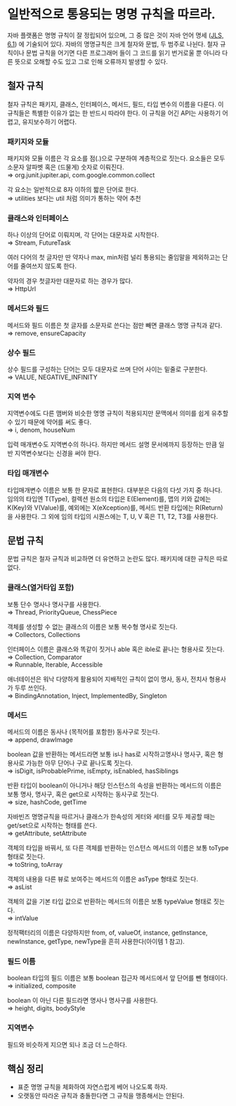 # 일반적으로 통용되는 명명 규칙을 따르라.

자바 플랫폼은 명명 규칙이 잘 정립되어 있으며, 그 중 많은 것이 자바 언어 명세 ([JLS, 6.1](https://docs.oracle.com/javase/specs/jls/se7/html/jls-6.html)) 에 기술되어 있다. 자바의 명명규칙은 크게 철자와 문법, 두 범주로 나뉜다. 철자 규칙이나 문법 규칙을 어기면 다른 프로그래머 들이 그 코드를 읽기 번거로울 뿐 아니라 다른 뜻으로 오해할 수도 있고 그로 인해 오류까지 발생할 수 있다.

## 철자 규칙

철자 규칙은 패키지, 클래스, 인터페이스, 메서드, 필드, 타입 변수의 이름을 다룬다. 이 규칙들은 특별한 이유가 없는 한 반드시 따라야 한다. 이 규칙을 어긴 API는 사용하기 어렵고, 유지보수하기 어렵다.

### 패키지와 모듈

패키지와 모듈 이름은 각 요소를 점(.)으로 구분하여 계층적으로 짓는다. 요소들은 모두 소문자 알파벳 혹은 (드물게) 숫자로 이뤄진다.  
⇒ org.junit.jupiter.api, com.google.common.collect

각 요소는 일반적으로 8자 이하의 짧은 단어로 한다.  
⇒ utilities 보다는 util 처럼 의미가 통하는 약어 추천

### 클래스와 인터페이스

하나 이상의 단어로 이뤄지며, 각 단어는 대문자로 시작한다.  
⇒ Stream, FutureTask

여러 다어의 첫 글자만 딴 약자나 max, min처럼 널리 통용되는 줄임말을 제외하고는 단어를 줄여쓰지 않도록 한다.

약자의 경우 첫글자만 대문자로 하는 경우가 많다.  
⇒ HttpUrl

### 메서드와 필드

메서드와 필드 이름은 첫 글자를 소문자로 쓴다는 점만 빼면 클래스 명명 규칙과 같다.  
⇒ remove, ensureCapacity

### 상수 필드

상수 필드를 구성하는 단어는 모두 대문자로 쓰며 단어 사이는 밑줄로 구분한다.  
⇒ VALUE, NEGATIVE_INFINITY

### 지역 변수

지역변수에도 다른 맴버와 비슷한 명명 규칙이 적용되지만 문맥에서 의미를 쉽게 유추할 수 있기 때문에 약어를 써도 좋다.  
⇒ i, denom, houseNum

입력 매개변수도 지역변수의 하나다. 하지만 메서드 설명 문서에까지 등장하는 만큼 일반 지역변수보다는 신경을 써야 한다.

### 타입 매개변수

타입매개변수 이름은 보통 한 문자로 표현한다. 대부분은 다음의 다섯 가지 중 하나다. 임의의 타입엔 T(Type), 컬렉션 원소의 타입은 E(Element)를, 맵의 키와 값에는 K(Key)와 V(Value)를, 예외에는 X(eXception)를, 메서드 반환 타입에는 R(Return)을 사용한다. 그 외에 임의 타입의 시퀀스에는 T, U, V 혹은 T1, T2, T3를 사용한다.

## 문법 규칙

문법 규칙은 철자 규칙과 비교하면 더 유연하고 논란도 많다. 패키지에 대한 규칙은 따로 없다.

### 클래스(열거타입 포함)

보통 단수 명사나 명사구를 사용한다.  
⇒ Thread, PriorityQueue, ChessPiece

객체를 생성할 수 없는 클래스의 이름은 보통 복수형 명사로 짓는다.  
⇒ Collectors, Collections

인터페이스 이름은 클래스와 똑같이 짓거나 able 혹은 ible로 끝나는 형용사로 짓는다.  
⇒ Collection, Comparator  
⇒ Runnable, Iterable, Accessible

애너테이션은 워낙 다양하게 활용되어 지배적인 규칙이 없이 명사, 동사, 전치사 형용사가 두루 쓰인다.  
⇒ BindingAnnotation, Inject, ImplementedBy, Singleton

### 메서드

메서드의 이름은 동사나 (목적어를 포함한) 동사구로 짓는다.  
⇒ append, drawImage

boolean 값을 반환하는 메서드라면 보통 is나 has로 시작하고명사나 명사구, 혹은 형용사로 가능한 아무 단어나 구로 끝나도록 짓는다.  
⇒ isDigit, isProbablePrime, isEmpty, isEnabled, hasSiblings

반환 타입이 boolean이 아니거나 해당 인스턴스의 속성을 반환하는 메서드의 이름은 보통 명사, 명사구, 혹은 get으로 시작하는 동사구로 짓는다.  
⇒ size, hashCode, getTime

자바빈즈 명명규칙을 따르거나 클래스가 한속성의 게터와 세터를 모두 제공할 때는 get/set으로 시작하는 형태를 쓴다.  
⇒ getAttribute, setAttribute

객체의 타입을 바꿔서, 또 다른 객체를 반환하는 인스턴스 메서드의 이름은 보통 toType 형태로 짓는다.  
⇒ toString, toArray

객체의 내용을 다른 뷰로 보여주는 메서드의 이름은 asType 형태로 짓는다.  
⇒ asList

객체의 값을 기본 타입 값으로 반환하는 메서드의 이름은 보통 typeValue 형태로 짓는다.  
⇒ intValue

정적팩터리의 이름은 다양하지만 from, of, valueOf, instance, getInstance, newInstance, getType, newType을 흔히 사용한다(아이템 1 참고).

### 필드 이름

boolean 타입의 필드 이름은 보통 boolean 접근자 메서드에서 앞 단어를 뺀 형태이다.  
⇒ initialized, composite

boolean 이 아닌 다른 필드라면 명사나 명사구를 사용한다.  
⇒ height, digits, bodyStyle

### 지역변수

필드와 비슷하게 지으면 되나 조금 더 느슨하다.

## 핵심 정리

- 표준 명명 규칙을 체화하여 자연스럽게 베어 나오도록 하자.
- 오랫동안 따라온 규칙과 충돌한다면 그 규칙을 맹종해서는 안된다.